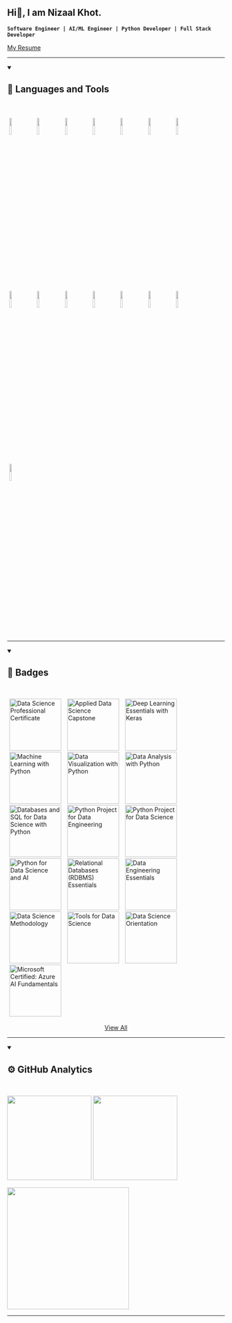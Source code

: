 ## Hi👋, I am Nizaal Khot.

**`Software Engineer | AI/ML Engineer | Python Developer | Full Stack Developer`**

[My Resume](https://github.com/nizaalkhot/nizaalkhot/blob/main/Resume.pdf)

---
<details open>
<summary><h2> 🧰 Languages and Tools </h2></summary>
<br>

<p>
	<img width="10%" style="padding:5px" src="https://img.icons8.com/color/144/000000/python.png"/>
	<img width="10%" style="padding:5px" src="https://img.icons8.com/color/144/000000/java-coffee-cup-logo.png"/>
	<img width="10%" style="padding:5px" src="https://img.icons8.com/color/144/000000/javascript.png"/>
	<img width="10%" style="padding:5px" src="https://img.icons8.com/color/144/000000/html-5.png"/>
	<img width="10%" style="padding:5px" src="https://img.icons8.com/color/144/000000/css3.png"/>
	<img width="10%" style="padding:5px" src="https://img.icons8.com/color/144/000000/c-plus-plus.png"/>
	<img width="10%" style="padding:5px" src="https://img.icons8.com/color/144/000000/git.png"/>
	<img width="10%" style="padding:5px" src="https://img.icons8.com/color/144/000000/github.png"/>
	<img width="10%" style="padding:5px" src="https://img.icons8.com/color/144/000000/linux.png"/>
	<img width="10%" style="padding:5px" src="https://img.icons8.com/color/144/000000/mongodb.png"/>
	<img width="10%" style="padding:5px" src="https://img.icons8.com/color/144/000000/express-js.png"/>
	<img width="10%" style="padding:5px" src="https://img.icons8.com/color/144/000000/react-native.png"/>
	<img width="10%" style="padding:5px" src="https://img.icons8.com/color/144/ffa500/nodejs.png"/>
	<img width="10%" style="padding:5px" src="https://img.icons8.com/color/144/000000/mysql-logo.png"/>
	<img width="10%" style="padding:5px" src="https://img.icons8.com/color/144/000000/amazon-web-services.png"/>
</p>
</details>
<hr>
<details open>
<summary><h2> 🏅 Badges </h2></summary>
<br>

<a style="padding:5px" href="https://www.credly.com/badges/e491e07b-6d9e-4e72-851d-77ba148d5e6e/public_url"><img alt="Data Science Professional Certificate" src="https://images.credly.com/size/340x340/images/0da411a5-24e9-4991-9756-ca5f6073e7af/image.png" width="120"/></a>
<a style="padding:5px" href="https://www.credly.com/badges/95c61aaa-b16e-40ee-b42c-6e780050d57c/public_url"><img alt="Applied Data Science Capstone" src="https://images.credly.com/size/720x720/images/60f2e1e1-1b74-4dc0-a24b-cd08b460c12d/Applied_Data_Science_Capstone.png" width="120"/></a>
<a style="padding:5px" href="https://www.credly.com/badges/bc724258-3243-47dd-af4d-1d7396a6419d/public_url"><img alt="Deep Learning Essentials with Keras" src="https://images.credly.com/size/340x340/images/91de936a-1322-446d-9ea6-949d78c57428/image.png" width="120"/></a>
<a style="padding:5px" href="https://www.credly.com/badges/00ef1263-2a1b-421e-843f-bfc9d418853e/public_url"><img alt="Machine Learning with Python" src="https://images.credly.com/size/340x340/images/f283df3d-1780-4c2d-947d-fc80eae0953b/image.png" width="120"/></a>
<a style="padding:5px" href="https://www.credly.com/badges/b27273a8-c05c-4f86-91af-a8625807ca95/public_url"><img alt="Data Visualization with Python" src="https://images.credly.com/size/720x720/images/9da3eedf-fda3-4e81-bb46-d174b4699bf1/image.png" width="120"/></a>
<a style="padding:5px" href="https://www.credly.com/badges/9cdfcca5-1096-430c-be13-0fde550ae8a8/public_url"><img alt="Data Analysis with Python" src="https://images.credly.com/size/720x720/images/950038fc-2519-4f79-8827-f71caf0f5095/image.png" width="120"/></a>
<a style="padding:5px" href="https://www.credly.com/badges/22f57f73-291d-45bc-8893-0702d7e18f91/public_url"><img alt="Databases and SQL for Data Science with Python" src="https://images.credly.com/size/720x720/images/f2573aac-d21c-483d-acda-afaa366b4f51/image.png" width="120"/></a>
<a style="padding:5px" href="https://www.credly.com/badges/ae762608-cde2-41cd-b8e1-7e5043ec1b8d/public_url"><img alt="Python Project for Data Engineering" src="https://images.credly.com/size/720x720/images/16c405a6-bce7-4dda-9c85-e298617f00bd/image.png" width="120"/></a>
<a style="padding:5px" href="https://www.credly.com/badges/df8914be-d6f9-460d-b6d7-35df25f0aba6/public_url"><img alt="Python Project for Data Science" src="https://images.credly.com/size/720x720/images/4dd14b9d-2750-43bc-a5f6-27970c0de0fa/image.png" width="120"/></a>
<a style="padding:5px" href="https://www.credly.com/badges/3fc16699-b379-4907-8e70-7fe76611c5b0/public_url"><img alt="Python for Data Science and AI" src="https://images.credly.com/size/720x720/images/40bee502-a5b3-4365-90e7-57eed5067594/image.png" width="120"/></a>
<a style="padding:5px" href="https://www.credly.com/badges/0d1f18be-0c76-4b38-9bac-e5f5511f9797/public_url"><img alt="Relational Databases (RDBMS) Essentials" src="https://images.credly.com/size/720x720/images/9247e02c-eade-4704-8758-7a9f6ef8e3db/image.png" width="120"/></a>
<a style="padding:5px" href="https://www.credly.com/badges/8ed04451-dd57-4089-9098-6bbc21788d55/public_url"><img alt="Data Engineering Essentials" src="https://images.credly.com/size/720x720/images/c0b439e5-79d5-498e-abc9-2b71cdf08c34/image.png" width="120"/></a>
<a style="padding:5px" href="https://www.credly.com/badges/f1c56b53-6e64-4608-bc4c-8cb59ad104b2/public_url"><img alt="Data Science Methodology" src="https://images.credly.com/size/720x720/images/46defa53-a922-47bd-94ea-b43488f5cd8a/Data_Science_Methodology_Foundational.png" width="120"/></a>
<a style="padding:5px" href="https://www.credly.com/badges/85bf3a35-3890-49a8-90a4-e9bc7bff53b6/public_url"><img alt="Tools for Data Science" src="https://images.credly.com/size/720x720/images/60cf69ce-6129-425d-9a42-7732fa07da1e/Tools_for_Data_Science_Foundational.png" width="120"/></a>
<a style="padding:5px" href="https://www.credly.com/badges/eaec85cf-559b-4d9e-932c-6259f118c93e/public_url"><img alt="Data Science Orientation" src="https://images.credly.com/size/720x720/images/5fc2d535-e716-46c4-881a-f4822b8da0e5/Cognitive_Class_-_What_is_Data_Science.png" width="120"/></a>
<a style="padding:5px" href="https://www.credly.com/badges/a96c8895-cea0-4025-a95f-dd8f51d8dec1/public_url"><img alt="Microsoft Certified: Azure AI Fundamentals" src="https://images.credly.com/size/720x720/images/4136ced8-75d5-4afb-8677-40b6236e2672/azure-ai-fundamentals-600x600.png" width="120"/></a>

<p align="center"><a href="https://www.credly.com/users/nijaal_khot/badges">View All</a></p>
</details>
<hr>

<details open>
<summary><h2> ⚙️ GitHub Analytics </h2></summary>
<br>

<img height="195em" src="https://github-readme-stats-eight-theta.vercel.app/api?username=nizaalkhot&show_icons=true&theme=radical&include_all_commits=true&count_private=true"/>    <img height="195em" src="https://github-readme-stats-eight-theta.vercel.app/api/top-langs/?username=nizaalkhot&layout=compact&langs_count=8&theme=radical"/>

<img height="282em" src="http://github-profile-summary-cards.vercel.app/api/cards/profile-details?username=nizaalkhot&theme=radical"/>
</details>
<hr>
<!--
**nizaalkhot/nizaalkhot** is a ✨ _special_ ✨ repository because its `README.md` (this file) appears on your GitHub profile.

Here are some ideas to get you started:

- 🔭 I’m currently working on ...
- 🌱 I’m currently learning ...
- 👯 I’m looking to collaborate on ...
- 🤔 I’m looking for help with ...
- 💬 Ask me about ...
- 📫 How to reach me: ...
- 😄 Pronouns: ...
- ⚡ Fun fact: ...
-->
